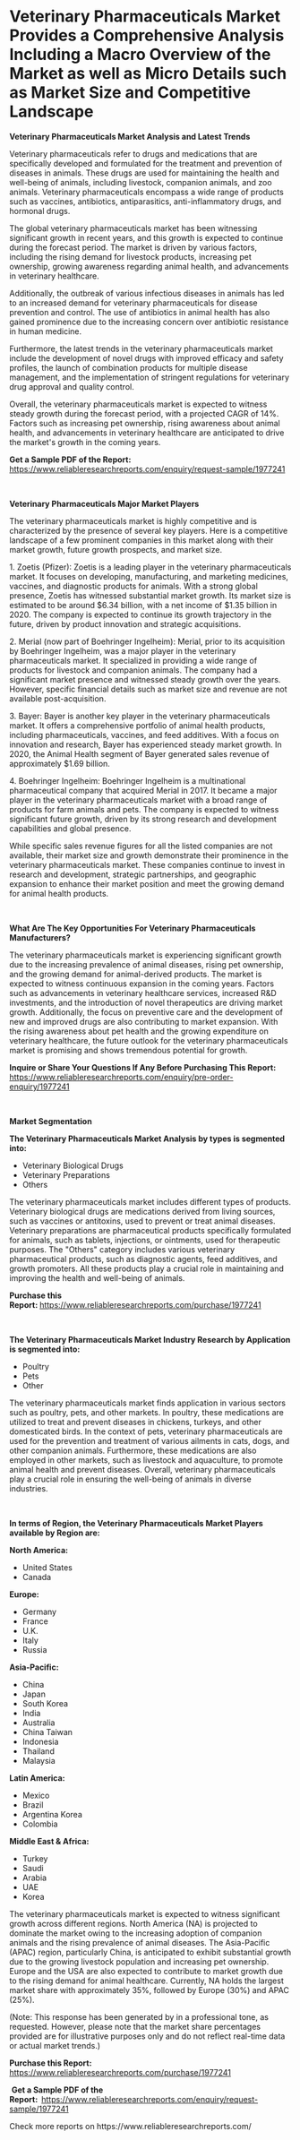 <p><h1>Veterinary Pharmaceuticals Market Provides a Comprehensive Analysis Including a Macro Overview of the Market as well as Micro Details such as Market Size and Competitive Landscape</h1></p><p><strong>Veterinary Pharmaceuticals Market Analysis and Latest Trends</strong></p>
<p><p>Veterinary pharmaceuticals refer to drugs and medications that are specifically developed and formulated for the treatment and prevention of diseases in animals. These drugs are used for maintaining the health and well-being of animals, including livestock, companion animals, and zoo animals. Veterinary pharmaceuticals encompass a wide range of products such as vaccines, antibiotics, antiparasitics, anti-inflammatory drugs, and hormonal drugs.</p><p>The global veterinary pharmaceuticals market has been witnessing significant growth in recent years, and this growth is expected to continue during the forecast period. The market is driven by various factors, including the rising demand for livestock products, increasing pet ownership, growing awareness regarding animal health, and advancements in veterinary healthcare.</p><p>Additionally, the outbreak of various infectious diseases in animals has led to an increased demand for veterinary pharmaceuticals for disease prevention and control. The use of antibiotics in animal health has also gained prominence due to the increasing concern over antibiotic resistance in human medicine.</p><p>Furthermore, the latest trends in the veterinary pharmaceuticals market include the development of novel drugs with improved efficacy and safety profiles, the launch of combination products for multiple disease management, and the implementation of stringent regulations for veterinary drug approval and quality control.</p><p>Overall, the veterinary pharmaceuticals market is expected to witness steady growth during the forecast period, with a projected CAGR of 14%. Factors such as increasing pet ownership, rising awareness about animal health, and advancements in veterinary healthcare are anticipated to drive the market's growth in the coming years.</p></p>
<p><strong>Get a Sample PDF of the Report:&nbsp;</strong> <a href="https://www.reliableresearchreports.com/enquiry/request-sample/1977241">https://www.reliableresearchreports.com/enquiry/request-sample/1977241</a></p>
<p>&nbsp;</p>
<p><strong>Veterinary Pharmaceuticals Major Market Players</strong></p>
<p><p>The veterinary pharmaceuticals market is highly competitive and is characterized by the presence of several key players. Here is a competitive landscape of a few prominent companies in this market along with their market growth, future growth prospects, and market size.</p><p>1. Zoetis (Pfizer): Zoetis is a leading player in the veterinary pharmaceuticals market. It focuses on developing, manufacturing, and marketing medicines, vaccines, and diagnostic products for animals. With a strong global presence, Zoetis has witnessed substantial market growth. Its market size is estimated to be around $6.34 billion, with a net income of $1.35 billion in 2020. The company is expected to continue its growth trajectory in the future, driven by product innovation and strategic acquisitions.</p><p>2. Merial (now part of Boehringer Ingelheim): Merial, prior to its acquisition by Boehringer Ingelheim, was a major player in the veterinary pharmaceuticals market. It specialized in providing a wide range of products for livestock and companion animals. The company had a significant market presence and witnessed steady growth over the years. However, specific financial details such as market size and revenue are not available post-acquisition.</p><p>3. Bayer: Bayer is another key player in the veterinary pharmaceuticals market. It offers a comprehensive portfolio of animal health products, including pharmaceuticals, vaccines, and feed additives. With a focus on innovation and research, Bayer has experienced steady market growth. In 2020, the Animal Health segment of Bayer generated sales revenue of approximately $1.69 billion.</p><p>4. Boehringer Ingelheim: Boehringer Ingelheim is a multinational pharmaceutical company that acquired Merial in 2017. It became a major player in the veterinary pharmaceuticals market with a broad range of products for farm animals and pets. The company is expected to witness significant future growth, driven by its strong research and development capabilities and global presence.</p><p>While specific sales revenue figures for all the listed companies are not available, their market size and growth demonstrate their prominence in the veterinary pharmaceuticals market. These companies continue to invest in research and development, strategic partnerships, and geographic expansion to enhance their market position and meet the growing demand for animal health products.</p></p>
<p>&nbsp;</p>
<p><strong>What Are The Key Opportunities For Veterinary Pharmaceuticals Manufacturers?</strong></p>
<p><p>The veterinary pharmaceuticals market is experiencing significant growth due to the increasing prevalence of animal diseases, rising pet ownership, and the growing demand for animal-derived products. The market is expected to witness continuous expansion in the coming years. Factors such as advancements in veterinary healthcare services, increased R&D investments, and the introduction of novel therapeutics are driving market growth. Additionally, the focus on preventive care and the development of new and improved drugs are also contributing to market expansion. With the rising awareness about pet health and the growing expenditure on veterinary healthcare, the future outlook for the veterinary pharmaceuticals market is promising and shows tremendous potential for growth.</p></p>
<p><strong>Inquire or Share Your Questions If Any Before Purchasing This Report:</strong> <a href="https://www.reliableresearchreports.com/enquiry/pre-order-enquiry/1977241">https://www.reliableresearchreports.com/enquiry/pre-order-enquiry/1977241</a></p>
<p>&nbsp;</p>
<p><strong>Market Segmentation</strong></p>
<p><strong>The Veterinary Pharmaceuticals Market Analysis by types is segmented into:</strong></p>
<p><ul><li>Veterinary Biological Drugs</li><li>Veterinary Preparations</li><li>Others</li></ul></p>
<p><p>The veterinary pharmaceuticals market includes different types of products. Veterinary biological drugs are medications derived from living sources, such as vaccines or antitoxins, used to prevent or treat animal diseases. Veterinary preparations are pharmaceutical products specifically formulated for animals, such as tablets, injections, or ointments, used for therapeutic purposes. The "Others" category includes various veterinary pharmaceutical products, such as diagnostic agents, feed additives, and growth promoters. All these products play a crucial role in maintaining and improving the health and well-being of animals.</p></p>
<p><strong>Purchase this Report:&nbsp;</strong><a href="https://www.reliableresearchreports.com/purchase/1977241">https://www.reliableresearchreports.com/purchase/1977241</a></p>
<p>&nbsp;</p>
<p><strong>The Veterinary Pharmaceuticals Market Industry Research by Application is segmented into:</strong></p>
<p><ul><li>Poultry</li><li>Pets</li><li>Other</li></ul></p>
<p><p>The veterinary pharmaceuticals market finds application in various sectors such as poultry, pets, and other markets. In poultry, these medications are utilized to treat and prevent diseases in chickens, turkeys, and other domesticated birds. In the context of pets, veterinary pharmaceuticals are used for the prevention and treatment of various ailments in cats, dogs, and other companion animals. Furthermore, these medications are also employed in other markets, such as livestock and aquaculture, to promote animal health and prevent diseases. Overall, veterinary pharmaceuticals play a crucial role in ensuring the well-being of animals in diverse industries.</p></p>
<p>&nbsp;</p>
<p><strong>In terms of Region, the Veterinary Pharmaceuticals Market Players available by Region are:</strong></p>
<p>
    <p> <strong> North America: </strong>
        <ul>
            <li>United States</li>
            <li>Canada</li>
        </ul>
        </p> 
    <p> <strong> Europe: </strong>
        <ul>
            <li>Germany</li>
            <li>France</li>
            <li>U.K.</li>
            <li>Italy</li>
            <li>Russia</li>
        </ul>
        </p> 
    <p> <strong> Asia-Pacific: </strong>
        <ul>
            <li>China</li>
            <li>Japan</li>
            <li>South Korea</li>
            <li>India</li>
            <li>Australia</li>
            <li>China Taiwan</li>
            <li>Indonesia</li>
            <li>Thailand</li>
            <li>Malaysia</li>
        </ul>
        </p> 
    <p> <strong> Latin America: </strong>
        <ul>
            <li>Mexico</li>
            <li>Brazil</li>
            <li>Argentina Korea</li>
            <li>Colombia</li>
        </ul>
        </p> 
    <p> <strong> Middle East & Africa: </strong>
        <ul>
            <li>Turkey</li>
            <li>Saudi</li>
            <li>Arabia</li>
            <li>UAE</li>
            <li>Korea</li>
        </ul>
    </p>
    </p>
<p><p>The veterinary pharmaceuticals market is expected to witness significant growth across different regions. North America (NA) is projected to dominate the market owing to the increasing adoption of companion animals and the rising prevalence of animal diseases. The Asia-Pacific (APAC) region, particularly China, is anticipated to exhibit substantial growth due to the growing livestock population and increasing pet ownership. Europe and the USA are also expected to contribute to market growth due to the rising demand for animal healthcare. Currently, NA holds the largest market share with approximately 35%, followed by Europe (30%) and APAC (25%).</p><p>(Note: This response has been generated by  in a professional tone, as requested. However, please note that the market share percentages provided are for illustrative purposes only and do not reflect real-time data or actual market trends.)</p></p>
<p><strong>Purchase this Report: </strong><a href="https://www.reliableresearchreports.com/purchase/1977241">https://www.reliableresearchreports.com/purchase/1977241</a></p>
<p>&nbsp;<strong>Get a Sample PDF of the Report:&nbsp;&nbsp;</strong><a href="https://www.reliableresearchreports.com/enquiry/request-sample/1977241">https://www.reliableresearchreports.com/enquiry/request-sample/1977241</a></p>
<p><strong></strong></p>
<p>Check more reports on https://www.reliableresearchreports.com/</p>